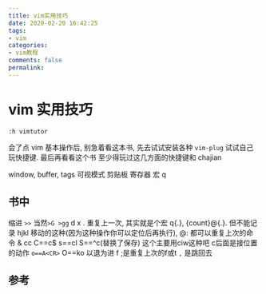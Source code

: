```yaml
---
title: vim实用技巧
date: 2020-02-20 16:42:25
tags:
- vim
categories:
- vim教程
comments: false
permalink:
---
```


# vim 实用技巧

```vim
:h vimtutor
```

会了点 vim 基本操作后, 别急着看这本书, 先去试试安装各种 `vim-plug` 试试自己玩快捷键. 最后再看看这个书
至少得玩过这几方面的快捷键和 chajian

window, buffer, tags
可视模式
剪贴板 寄存器
宏 q

## 书中

缩进 `>>` 当然`>G >gg`
d
x
. 重复上一次, 其实就是个宏 q{.}, {count}@{.}. 但不能记录 hjkl 移动的这种(因为这种操作你可以定位后再执行), @: 都可以重复上次的命令 & 
cc C==c\$ s==cl S==^c(替换了保存) 这个主要用ciw这种吧
c后面是接位置的动作
`o==A<CR>` O==ko
以退为进 f ;是重复上次的f或t `,` 是跳回去



## 参考
